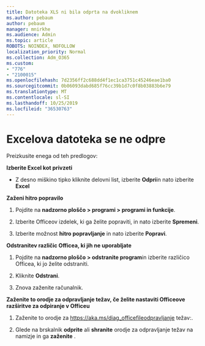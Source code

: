 ```yaml
---
title: Datoteka XLS ni bila odprta na dvokliknem
ms.author: pebaum
author: pebaum
manager: mnirkhe
ms.audience: Admin
ms.topic: article
ROBOTS: NOINDEX, NOFOLLOW
localization_priority: Normal
ms.collection: Adm_O365
ms.custom:
- "776"
- "2100015"
ms.openlocfilehash: 7d2356ff2c688dd4f1ec1ca3751c45246eae1ba0
ms.sourcegitcommit: 0b06093dabd685f76cc39b1d7c0f8b03883b6e79
ms.translationtype: MT
ms.contentlocale: sl-SI
ms.lasthandoff: 10/25/2019
ms.locfileid: "36530763"
---
```

# <a name="excel-file-doesnt-open"></a>Excelova datoteka se ne odpre

Preizkusite enega od teh predlogov:

**Izberite Excel kot privzeti**

* Z desno miškino tipko kliknite delovni list, izberite **Odpri**in nato izberite **Excel**

**Zaženi hitro popravilo**

1. Pojdite na **nadzorno ploščo > programi > programi in funkcije**.

2. Izberite Officeov izdelek, ki ga želite popraviti, in nato izberite **Spremeni**.

3. Izberite možnost **hitro popravljanje** in nato izberite **Popravi**.

**Odstranitev različic Officea, ki jih ne uporabljate**

1. Pojdite na **nadzorno ploščo > odstranite program**in izberite različico Officea, ki jo želite odstraniti.

2. Kliknite **Odstrani**.

3. Znova zaženite računalnik.

**Zaženite to orodje za odpravljanje težav, če želite nastaviti Officeove razširitve za odpiranje v Officeu**

1. Zaženite to orodje za https://aka.ms/diag_officefileodpravljanje težav:.

2. Glede na brskalnik **odprite** ali **shranite** orodje za odpravljanje težav na namizje in ga **zaženite** .
